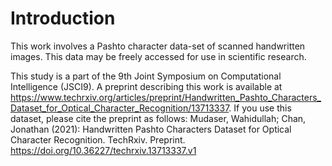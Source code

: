 # Introduction 

This work involves a Pashto character data-set of scanned handwritten images. This data may be freely accessed for use in scientific research.

This study is a part of the 9th Joint Symposium on Computational Intelligence (JSCI9). A preprint describing this work is available at https://www.techrxiv.org/articles/preprint/Handwritten_Pashto_Characters_Dataset_for_Optical_Character_Recognition/13713337. If you use this dataset, please cite the preprint as follows: Mudaser, Wahidullah; Chan, Jonathan (2021): Handwritten Pashto Characters Dataset for Optical Character Recognition. TechRxiv. Preprint. https://doi.org/10.36227/techrxiv.13713337.v1
